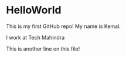 # HelloWorld
This is my first GitHub repo!
My name is Kemal.

I work at Tech Mahindra

This is another line on this file!
